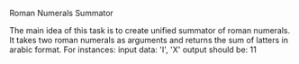 Roman Numerals Summator

The main idea of this task is to create unified summator of roman numerals. 
It takes two roman numerals as arguments and returns the sum of latters in arabic format.
For instances:
  input data: 'I', 'X'
  output should be: 11
